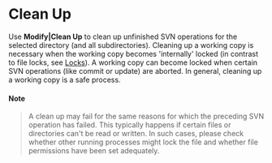 # Clean Up

Use **Modify\|Clean Up** to clean up unfinished SVN operations for the
selected directory (and all subdirectories). Cleaning up a working copy
is necessary when the working copy becomes 'internally' locked (in
contrast to file locks, see
[Locks](Locks.md#Locks-commands.locks)). A working copy can
become locked when certain SVN operations (like commit or update) are
aborted. In general, cleaning up a working copy is a safe process.


#### Note
>
>
>A clean up may fail for the same reasons for which the preceding SVN
>operation has failed. This typically happens if certain files or
>directories can't be read or written. In such cases, please check
>whether other running processes might lock the file and whether file
>permissions have been set adequately.
>
>
